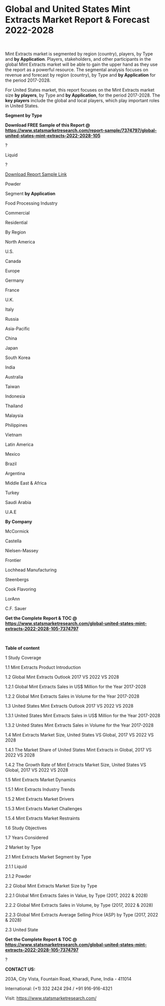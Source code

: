 <h1>Global and United States Mint Extracts Market Report & Forecast 2022-2028</h1><br/><p>Mint Extracts market is segmented by region (country), players, by Type and <strong>by Application</strong>. Players, stakeholders, and other participants in the global Mint Extracts market will be able to gain the upper hand as they use the report as a powerful resource. The segmental analysis focuses on revenue and forecast by region (country), by Type and <strong>by Application</strong> for the period 2017-2028.</p>
 
 
 
 <p>For United States market, this report focuses on the Mint Extracts market size <strong>by players</strong>, by Type and <strong>by Application</strong>, for the period 2017-2028. The <strong>key players</strong> include the global and local players, which play important roles in United States.</p>
 
 
 
 <p><strong>Segment by Type</strong></p>
 
 
 
 <div><b>Download FREE Sample of this Report @ <a href="https://www.statsmarketresearch.com/download-free-sample/7374797/global-united-states-mint-extracts-2022-2028-105">https://www.statsmarketresearch.com/report-sample/7374797/global-united-states-mint-extracts-2022-2028-105</a></b></div>
 
 
 
 <p>? </p>
 
 
 
 <p>Liquid</p>
 
 
 
 <p>? </p>
 
 
 
 <p><a href="https://www.statsmarketresearch.com/download-free-sample/7374797/global-united-states-mint-extracts-2022-2028-105">Download Report Sample Link</a></p>
 
 
 
 <p>Powder</p>
 
 
 
 <p>Segment <strong>by Application</strong></p>
 
 
 
 <p>Food Processing Industry</p>
 
 
 
 <p>Commercial</p>
 
 
 
 <p>Residential</p>
 
 
 
 <p>By Region</p>
 
 
 
 <p>North America</p>
 
 
 
 <p>U.S.</p>
 
 
 
 <p>Canada</p>
 
 
 
 <p>Europe</p>
 
 
 
 <p>Germany</p>
 
 
 
 <p>France</p>
 
 
 
 <p>U.K.</p>
 
 
 
 <p>Italy</p>
 
 
 
 <p>Russia</p>
 
 
 
 <p>Asia-Pacific</p>
 
 
 
 <p>China</p>
 
 
 
 <p>Japan</p>
 
 
 
 <p>South Korea</p>
 
 
 
 <p>India</p>
 
 
 
 <p>Australia</p>
 
 
 
 <p>Taiwan</p>
 
 
 
 <p>Indonesia</p>
 
 
 
 <p>Thailand</p>
 
 
 
 <p>Malaysia</p>
 
 
 
 <p>Philippines</p>
 
 
 
 <p>Vietnam</p>
 
 
 
 <p>Latin America</p>
 
 
 
 <p>Mexico</p>
 
 
 
 <p>Brazil</p>
 
 
 
 <p>Argentina</p>
 
 
 
 <p>Middle East & Africa</p>
 
 
 
 <p>Turkey</p>
 
 
 
 <p>Saudi Arabia</p>
 
 
 
 <p>U.A.E</p>
 
 
 
 <p><strong>By Company</strong></p>
 
 
 
 <p>McCormick</p>
 
 
 
 <p>Castella</p>
 
 
 
 <p>Nielsen-Massey</p>
 
 
 
 <p>Frontier</p>
 
 
 
 <p>Lochhead Manufacturing</p>
 
 
 
 <p>Steenbergs</p>
 
 
 
 <p>Cook Flavoring</p>
 
 
 
 <p>LorAnn</p>
 
 
 
 <p>C.F. Sauer</p>
 
 
 
 <div><b>Get the Complete Report & TOC @ <a href="https://www.statsmarketresearch.com/global-united-states-mint-extracts-2022-2028-105-7374797">https://www.statsmarketresearch.com/global-united-states-mint-extracts-2022-2028-105-7374797</a></b></div>
 
 
 
 <p><br />
 
 <b>Table of content</b></p>
 
 
 
 <p>1 Study Coverage<br />
 
 1.1 Mint Extracts Product Introduction<br />
 
 1.2 Global Mint Extracts Outlook 2017 VS 2022 VS 2028<br />
 
 1.2.1 Global Mint Extracts Sales in US$ Million for the Year 2017-2028<br />
 
 1.2.2 Global Mint Extracts Sales in Volume for the Year 2017-2028<br />
 
 1.3 United States Mint Extracts Outlook 2017 VS 2022 VS 2028<br />
 
 1.3.1 United States Mint Extracts Sales in US$ Million for the Year 2017-2028<br />
 
 1.3.2 United States Mint Extracts Sales in Volume for the Year 2017-2028<br />
 
 1.4 Mint Extracts Market Size, United States VS Global, 2017 VS 2022 VS 2028<br />
 
 1.4.1 The Market Share of United States Mint Extracts in Global, 2017 VS 2022 VS 2028<br />
 
 1.4.2 The Growth Rate of Mint Extracts Market Size, United States VS Global, 2017 VS 2022 VS 2028<br />
 
 1.5 Mint Extracts Market Dynamics<br />
 
 1.5.1 Mint Extracts Industry Trends<br />
 
 1.5.2 Mint Extracts Market Drivers<br />
 
 1.5.3 Mint Extracts Market Challenges<br />
 
 1.5.4 Mint Extracts Market Restraints<br />
 
 1.6 Study Objectives<br />
 
 1.7 Years Considered<br />
 
 2 Market by Type<br />
 
 2.1 Mint Extracts Market Segment by Type<br />
 
 2.1.1 Liquid<br />
 
 2.1.2 Powder<br />
 
 2.2 Global Mint Extracts Market Size by Type<br />
 
 2.2.1 Global Mint Extracts Sales in Value, by Type (2017, 2022 & 2028)<br />
 
 2.2.2 Global Mint Extracts Sales in Volume, by Type (2017, 2022 & 2028)<br />
 
 2.2.3 Global Mint Extracts Average Selling Price (ASP) by Type (2017, 2022 & 2028)<br />
 
 2.3 United State</p>
 
 
 
 <div><b>Get the Complete Report & TOC @ <a href="https://www.statsmarketresearch.com/global-united-states-mint-extracts-2022-2028-105-7374797">https://www.statsmarketresearch.com/global-united-states-mint-extracts-2022-2028-105-7374797</a></b></div>
 
 
 
 <p>? </p>
 
 
 
 <p><b>CONTACT US:</b><br />
 
 203A, City Vista, Fountain Road, Kharadi, Pune, India - 411014<br />
 
 International: (+1) 332 2424 294 / +91 916-916-4321<br />
 
 Visit: <a href="https://www.statsmarketresearch.com/">https://www.statsmarketresearch.com/</a></p>